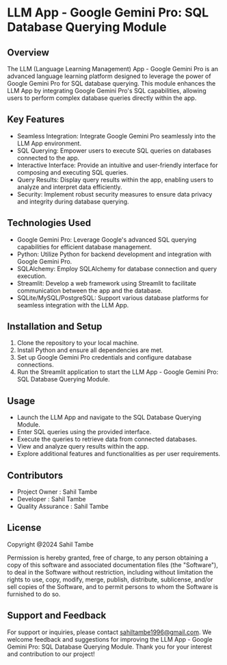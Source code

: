 # LLM App - Google Gemini Pro: SQL Database Querying Module

## Overview
The LLM (Language Learning Management) App - Google Gemini Pro is an advanced language learning platform designed to leverage the power of Google Gemini Pro for SQL database querying. This module enhances the LLM App by integrating Google Gemini Pro's SQL capabilities, allowing users to perform complex database queries directly within the app.

## Key Features
- Seamless Integration: Integrate Google Gemini Pro seamlessly into the LLM App environment.
- SQL Querying: Empower users to execute SQL queries on databases connected to the app.
- Interactive Interface: Provide an intuitive and user-friendly interface for composing and executing SQL queries.
- Query Results: Display query results within the app, enabling users to analyze and interpret data efficiently.
- Security: Implement robust security measures to ensure data privacy and integrity during database querying.

## Technologies Used
- Google Gemini Pro: Leverage Google's advanced SQL querying capabilities for efficient database management.
- Python: Utilize Python for backend development and integration with Google Gemini Pro.
- SQLAlchemy: Employ SQLAlchemy for database connection and query execution.
- Streamlit: Develop a web framework using Streamlit to facilitate communication between the app and the database.
- SQLite/MySQL/PostgreSQL: Support various database platforms for seamless integration with the LLM App.


## Installation and Setup
1. Clone the repository to your local machine.
2. Install Python and ensure all dependencies are met.
3. Set up Google Gemini Pro credentials and configure database connections.
4. Run the Streamlit application to start the LLM App - Google Gemini Pro: SQL Database Querying Module.


## Usage
- Launch the LLM App and navigate to the SQL Database Querying Module.
- Enter SQL queries using the provided interface.
- Execute the queries to retrieve data from connected databases.
- View and analyze query results within the app.
- Explore additional features and functionalities as per user requirements.

## Contributors
- Project Owner : Sahil Tambe
- Developer : Sahil Tambe
- Quality Assurance : Sahil Tambe

## License
Copyright <a> @2024 Sahil Tambe </a>

Permission is hereby granted, free of charge, to any person obtaining a copy
of this software and associated documentation files (the "Software"), to deal
in the Software without restriction, including without limitation the rights
to use, copy, modify, merge, publish, distribute, sublicense, and/or sell
copies of the Software, and to permit persons to whom the Software is
furnished to do so.


## Support and Feedback
For support or inquiries, please contact <a href="https://mail.google.com/mail/?view=cm&fs=1&to=sahiltambe1996@gmail.com" target="_blank">sahiltambe1996@gmail.com</a>. We welcome feedback and suggestions for improving the LLM App - Google Gemini Pro: SQL Database Querying Module. Thank you for your interest and contribution to our project!
